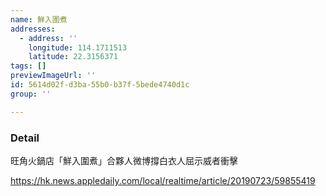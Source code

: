 ```yaml
---
name: 鮮入圍煮
addresses:
  - address: ''
    longitude: 114.1711513
    latitude: 22.3156371
tags: []
previewImageUrl: ''
id: 5614d02f-d3ba-55b0-b37f-5bede4740d1c
group: ''

---
```

### Detail
旺角火鍋店「鮮入圍煮」合夥人微博撐白衣人屈示威者衝擊

https://hk.news.appledaily.com/local/realtime/article/20190723/59855419
